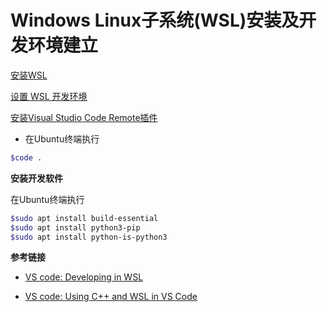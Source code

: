 # Windows Linux子系统(WSL)安装及开发环境建立

[安装WSL](https://docs.microsoft.com/zh-cn/windows/wsl/install-win10)

[设置 WSL 开发环境](https://docs.microsoft.com/zh-cn/windows/wsl/setup/environment)

[安装Visual Studio Code Remote插件](https://code.visualstudio.com/docs/remote/wsl)

   *  在Ubuntu终端执行
 
   ```bash
   $code .
   ```

**安装开发软件**

在Ubuntu终端执行

```bash
$sudo apt install build-essential
$sudo apt install python3-pip
$sudo apt install python-is-python3
```

**参考链接**

* [VS code: Developing in WSL](https://code.visualstudio.com/docs/remote/wsl)

* [VS code: Using C++ and WSL in VS Code](https://code.visualstudio.com/docs/cpp/config-wsl#nodejs-articles)
